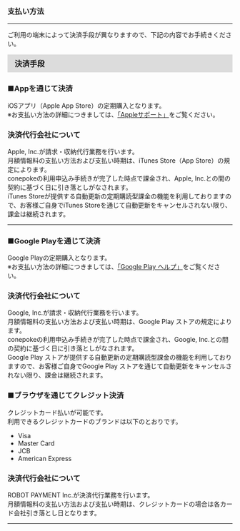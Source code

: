 <h3>支払い方法</h3>
<hr>

ご利用の端末によって決済手段が異なりますので、下記の内容でお手続きください。

<div style="padding: 7px 15px; margin-top: 15px; margin-bottom: 15px; border: 1px solid #dcdcdc; background-color: #dcdcdc; font-size: 120%">
<strong>決済手段</strong>
</div>

<h3>■Appを通じて決済</h3>

iOSアプリ（Apple App Store）の定期購入となります。  
※お支払い方法の詳細につきましては、<a href= "https://support.apple.com/ja-jp/HT202631" >「Appleサポート」</a>をご覧ください。

<h3>決済代行会社について</h3>

Apple, Inc.が請求・収納代行業務を行います。  
月額情報料の支払い方法および支払い時期は、iTunes Store（App Store）の規定によります。  
conepokeの利用申込み手続きが完了した時点で課金され、Apple, Inc.との間の契約に基づく日に引き落としがなされます。  
iTunes Storeが提供する自動更新の定期購読型課金の機能を利用しておりますので、お客様ご自身でiTunes Storeを通じて自動更新をキャンセルされない限り、課金は継続されます。

<hr>

<h3>■Google Playを通じて決済</h3>

Google Playの定期購入となります。  
※お支払い方法の詳細につきましては、<a href="https://support.google.com/googleplay/answer/2651410">「Google Play ヘルプ」</a>をご覧ください。

<h3>決済代行会社について</h3>

Google, Inc.が請求・収納代行業務を行います。  
月額情報料の支払い方法および支払い時期は、Google Play ストアの規定によります。  
conepokeの利用申込み手続きが完了した時点で課金され、Google, Inc.との間の契約に基づく日に引き落としがなされます。  
Google Play ストアが提供する自動更新の定期購読型課金の機能を利用しておりますので、お客様ご自身でGoogle Play ストアを通じて自動更新をキャンセルされない限り、課金は継続されます。

<h3>■ブラウザを通じてクレジット決済</h3>

クレジットカード払いが可能です。  
利用できるクレジットカードのブランドは以下のとおりです。

<ul>
  <li>Visa</li>
  <li>Master Card</li>
  <li>JCB</li>
  <li>American Express</li>
</ul>

<h3>決済代行会社について</h3>

ROBOT PAYMENT Inc.が決済代行業務を行います。  
月額情報料の支払い方法および支払い時期は、クレジットカードの場合は各カード会社引き落とし日となります。

<hr>
